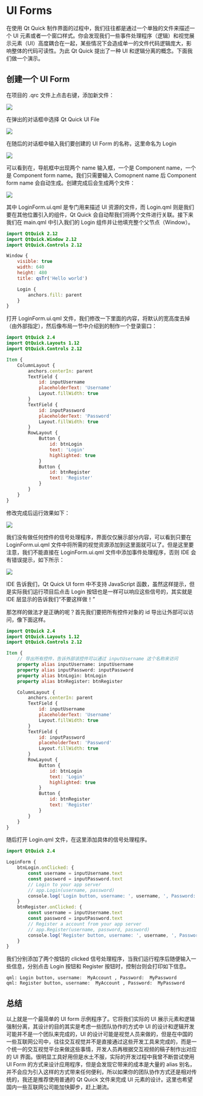 # UI Forms

在使用 Qt Quick 制作界面的过程中，我们往往都是通过一个单独的文件来描述一个 UI 元素或者一个窗口样式。你会发现我们一些事件处理程序（逻辑）和视觉展示元素（UI）高度耦合在一起，某些情况下会造成单一的文件代码逻辑庞大，影响整体的代码可读性。为此 Qt Quick 提出了一种 UI 和逻辑分离的概念。下面我们做一个演示。

## 创建一个 UI Form

在项目的 .qrc 文件上点击右键，添加新文件：

<img src="../images/2020-10-05_20-01-56.png">

在弹出的对话框中选择 Qt Quick UI File

<img src="../images/2020-10-05_20-02-02.png">

在随后的对话框中输入我们要创建的 UI Form 的名称，这里命名为 Login

<img src="../images/2020-10-05_20-04-12.png">

可以看到在，导航框中出现两个 name 输入框，一个是 Component name，一个是 Component form name。我们只需要输入 Comopnent name 后 Component form name 会自动生成。创建完成后会生成两个文件：

<img src="../images/2020-10-05_20-05-39.png">

其中 LoginForm.ui.qml 是专门用来描述 UI 资源的文件，而 Login.qml 则是我们要在其他位置引入的组件，Qt Quick 会自动帮我们将两个文件进行关联。接下来我们在 main.qml 中引入我们的 Login 组件并让他填充整个父节点（Window）。

```QML
import QtQuick 2.12
import QtQuick.Window 2.12
import QtQuick.Controls 2.12

Window {
    visible: true
    width: 640
    height: 480
    title: qsTr('Hello world')

    Login {
        anchors.fill: parent
    }
}
```

打开 LoginForm.ui.qml 文件，我们修改一下里面的内容，将默认的宽高度去掉（由外部指定），然后像布局一节中介绍到的制作一个登录窗口：

```QML
import QtQuick 2.4
import QtQuick.Layouts 1.12
import QtQuick.Controls 2.12

Item {
    ColumnLayout {
        anchors.centerIn: parent
        TextField {
            id: inputUsername
            placeholderText: 'Username'
            Layout.fillWidth: true
        }
        TextField {
            id: inputPassword
            placeholderText: 'Password'
            Layout.fillWidth: true
        }
        RowLayout {
            Button {
                id: btnLogin
                text: 'Login'
                highlighted: true
            }
            Button {
                id: btnRegister
                text: 'Register'
            }
        }
    }
}
```

修改完成后运行效果如下：

<img src="../images/2020-10-05_20-16-55.png">

我们没有做任何控件的信号处理程序，界面仅仅展示部分内容，可以看到只要在 LoginForm.ui.qml 文件中将所需的视觉资源添加到这里面就可以了。但是这里要注意，我们不能直接在 LoginForm.ui.qml 文件中添加事件处理程序，否则 IDE 会有错误提示，如下所示：

<img src="../images/2020-10-05_20-19-09.png">

IDE 告诉我们，Qt Quick UI form 中不支持 JavaScript 函数，虽然这样提示，但是实际我们运行项目后点击 Login 按钮也是一样可以响应这些信号的，其实就是 IDE 层显示的告诉我们“不要这样做！”

那怎样的做法才是正确的呢？首先我们要把所有控件对象的 id 导出让外部可以访问，像下面这样。

```QML
import QtQuick 2.4
import QtQuick.Layouts 1.12
import QtQuick.Controls 2.12

Item {
    // 导出所有控件，告诉外部该控件可以通过 inputUsername 这个名称来访问
    property alias inputUsername: inputUsername
    property alias inputPassword: inputPassword
    property alias btnLogin: btnLogin
    property alias btnRegister: btnRegister

    ColumnLayout {
        anchors.centerIn: parent
        TextField {
            id: inputUsername
            placeholderText: 'Username'
            Layout.fillWidth: true
        }
        TextField {
            id: inputPassword
            placeholderText: 'Password'
            Layout.fillWidth: true
        }
        RowLayout {
            Button {
                id: btnLogin
                text: 'Login'
                highlighted: true
            }
            Button {
                id: btnRegister
                text: 'Register'
            }
        }
    }
}
```

随后打开 Login.qml 文件，在这里添加具体的信号处理程序。

```QML
import QtQuick 2.4

LoginForm {
    btnLogin.onClicked: {
        const username = inputUsername.text
        const password = inputPassword.text
        // Login to your app server
        // app.Login(username, password)
        console.log('Login button, username: ', username, ', Password: ', password)
    }
    btnRegister.onClicked: {
        const username = inputUsername.text
        const password = inputPassword.text
        // Register a account from your app server
        // app.Register(username, password, password)
        console.log('Register button, username: ', username, ', Password: ', password)
    }
}
```

我们分别添加了两个按钮的 clicked 信号处理程序，当我们运行程序后随便输入一些信息，分别点击 Login 按钮和 Register 按钮时，控制台则会打印如下信息。

```
qml: Login button, username:  MyAccount , Password:  MyPassword
qml: Register button, username:  MyAccount , Password:  MyPassword
```

## 总结

以上就是一个最简单的 UI form 示例程序了。它将我们实际的 UI 展示元素和逻辑强制分离，其设计的目的其实是考虑一些团队协作的方式中 UI 的设计和逻辑开发可能并不是一个团队来完成的，UI 的设计可能是视觉人员来做的，但是在中国的一些互联网公司中，往往交互视觉并不是直接通过这些开发工具来完成的，而是一个统一的交互视觉平台来做这些事情，开发人员再根据交互视频的稿子制作出对应的 UI 界面。很明显工具好用但是水土不服，实际的开发过程中我曾不断尝试使用 UI Form 的方式来设计应用程序，但是会发现它带来的成本是大量的 alias 别名，并不会应为引入这样的方式带来任何便利，所以如果你的团队协作方式还是相对传统的，我还是推荐使用普通的 Qt Quick 文件来完成 UI 元素的设计。这里也希望国内一些互联网公司能加快脚步，赶上潮流。

